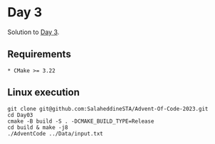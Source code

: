 # Day 3
Solution to [Day 3](https://adventofcode.com/2023/day/3).


## Requirements
    * CMake >= 3.22


## Linux execution

```
git clone git@github.com:SalaheddineSTA/Advent-Of-Code-2023.git
cd Day03
cmake -B build -S . -DCMAKE_BUILD_TYPE=Release
cd build & make -j8
./AdventCode ../Data/input.txt
```